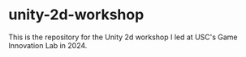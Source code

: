 # unity-2d-workshop
This is the repository for the Unity 2d workshop I led at USC's Game Innovation Lab in 2024.
